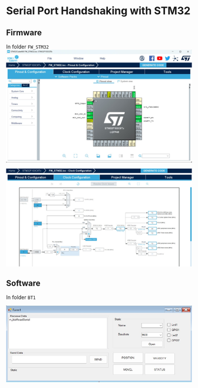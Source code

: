 # Serial Port Handshaking with STM32

## Firmware
In folder `FW_STM32`
<img src="/photos/pinout-config.jpg" alt="Alt text" title="Pinout Configuration">

<img src="/photos/clock-config.jpg" alt="Alt text" title="Clock Configuration">

## Software
In folder `BT1`

<img src="/photos/gui.jpg" alt="Alt text" title="GUI Design">